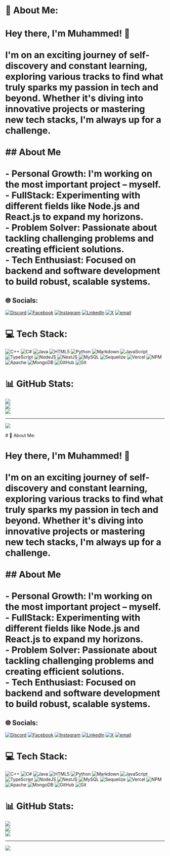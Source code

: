# 💫 About Me:
# Hey there, I'm Muhammed! 👋<br><br>I'm on an exciting journey of self-discovery and constant learning, exploring various tracks to find what truly sparks my passion in tech and beyond. Whether it's diving into innovative projects or mastering new tech stacks, I'm always up for a challenge.<br><br>## About Me<br><br>- **Personal Growth:** I'm working on the most important project – myself.<br>- **FullStack:** Experimenting with different fields like Node.js and React.js to expand my horizons.<br>- **Problem Solver:** Passionate about tackling challenging problems and creating efficient solutions.<br>- **Tech Enthusiast:** Focused on backend and software development to build robust, scalable systems.


## 🌐 Socials:
[![Discord](https://img.shields.io/badge/Discord-%237289DA.svg?logo=discord&logoColor=white)](https://discord.gg/muhammedkhalld) [![Facebook](https://img.shields.io/badge/Facebook-%231877F2.svg?logo=Facebook&logoColor=white)](https://facebook.com/https://www.facebook.com/muhammed.khalid.7393264) [![Instagram](https://img.shields.io/badge/Instagram-%23E4405F.svg?logo=Instagram&logoColor=white)](https://instagram.com/https://www.instagram.com/muhammed_khallid/) [![LinkedIn](https://img.shields.io/badge/LinkedIn-%230077B5.svg?logo=linkedin&logoColor=white)](https://linkedin.com/in/https://www.linkedin.com/in/muhammedkhallid) [![X](https://img.shields.io/badge/X-black.svg?logo=X&logoColor=white)](https://x.com/https://x.com/Muhammed_khalld) [![email](https://img.shields.io/badge/Email-D14836?logo=gmail&logoColor=white)](mailto:mohamedkh4050@gmail.com) 

# 💻 Tech Stack:
![C++](https://img.shields.io/badge/c++-%2300599C.svg?style=for-the-badge&logo=c%2B%2B&logoColor=white) ![C#](https://img.shields.io/badge/c%23-%23239120.svg?style=for-the-badge&logo=csharp&logoColor=white) ![Java](https://img.shields.io/badge/java-%23ED8B00.svg?style=for-the-badge&logo=openjdk&logoColor=white) ![HTML5](https://img.shields.io/badge/html5-%23E34F26.svg?style=for-the-badge&logo=html5&logoColor=white) ![Python](https://img.shields.io/badge/python-3670A0?style=for-the-badge&logo=python&logoColor=ffdd54) ![Markdown](https://img.shields.io/badge/markdown-%23000000.svg?style=for-the-badge&logo=markdown&logoColor=white) ![JavaScript](https://img.shields.io/badge/javascript-%23323330.svg?style=for-the-badge&logo=javascript&logoColor=%23F7DF1E) ![TypeScript](https://img.shields.io/badge/typescript-%23007ACC.svg?style=for-the-badge&logo=typescript&logoColor=white) ![NodeJS](https://img.shields.io/badge/node.js-6DA55F?style=for-the-badge&logo=node.js&logoColor=white) ![NestJS](https://img.shields.io/badge/nestjs-%23E0234E.svg?style=for-the-badge&logo=nestjs&logoColor=white) ![MySQL](https://img.shields.io/badge/mysql-4479A1.svg?style=for-the-badge&logo=mysql&logoColor=white) ![Sequelize](https://img.shields.io/badge/Sequelize-52B0E7?style=for-the-badge&logo=Sequelize&logoColor=white) ![Vercel](https://img.shields.io/badge/vercel-%23000000.svg?style=for-the-badge&logo=vercel&logoColor=white) ![NPM](https://img.shields.io/badge/NPM-%23CB3837.svg?style=for-the-badge&logo=npm&logoColor=white) ![Apache](https://img.shields.io/badge/apache-%23D42029.svg?style=for-the-badge&logo=apache&logoColor=white) ![MongoDB](https://img.shields.io/badge/MongoDB-%234ea94b.svg?style=for-the-badge&logo=mongodb&logoColor=white) ![GitHub](https://img.shields.io/badge/github-%23121011.svg?style=for-the-badge&logo=github&logoColor=white) ![Git](https://img.shields.io/badge/git-%23F05033.svg?style=for-the-badge&logo=git&logoColor=white)
# 📊 GitHub Stats:
![](https://github-readme-stats.vercel.app/api?username=muhammedkh45&theme=dark&hide_border=false&include_all_commits=true&count_private=true)<br/>
![](https://nirzak-streak-stats.vercel.app/?user=muhammedkh45&theme=dark&hide_border=false)<br/>
![](https://github-readme-stats.vercel.app/api/top-langs/?username=muhammedkh45&theme=dark&hide_border=false&include_all_commits=true&count_private=true&layout=compact)

---
[![](https://visitcount.itsvg.in/api?id=muhammedkh45&icon=0&color=0)](https://visitcount.itsvg.in)

<!-- Proudly created with GPRM ( https://gprm.itsvg.in ) --># 💫 About Me:
# Hey there, I'm Muhammed! 👋<br><br>I'm on an exciting journey of self-discovery and constant learning, exploring various tracks to find what truly sparks my passion in tech and beyond. Whether it's diving into innovative projects or mastering new tech stacks, I'm always up for a challenge.<br><br>## About Me<br><br>- **Personal Growth:** I'm working on the most important project – myself.<br>- **FullStack:** Experimenting with different fields like Node.js and React.js to expand my horizons.<br>- **Problem Solver:** Passionate about tackling challenging problems and creating efficient solutions.<br>- **Tech Enthusiast:** Focused on backend and software development to build robust, scalable systems.


## 🌐 Socials:
[![Discord](https://img.shields.io/badge/Discord-%237289DA.svg?logo=discord&logoColor=white)](https://discord.gg/muhammedkhalld) [![Facebook](https://img.shields.io/badge/Facebook-%231877F2.svg?logo=Facebook&logoColor=white)](https://facebook.com/https://www.facebook.com/muhammed.khalid.7393264) [![Instagram](https://img.shields.io/badge/Instagram-%23E4405F.svg?logo=Instagram&logoColor=white)](https://instagram.com/https://www.instagram.com/muhammed_khallid/) [![LinkedIn](https://img.shields.io/badge/LinkedIn-%230077B5.svg?logo=linkedin&logoColor=white)](https://linkedin.com/in/https://www.linkedin.com/in/muhammedkhallid) [![X](https://img.shields.io/badge/X-black.svg?logo=X&logoColor=white)](https://x.com/https://x.com/Muhammed_khalld) [![email](https://img.shields.io/badge/Email-D14836?logo=gmail&logoColor=white)](mailto:mohamedkh4050@gmail.com) 

# 💻 Tech Stack:
![C++](https://img.shields.io/badge/c++-%2300599C.svg?style=for-the-badge&logo=c%2B%2B&logoColor=white) ![C#](https://img.shields.io/badge/c%23-%23239120.svg?style=for-the-badge&logo=csharp&logoColor=white) ![Java](https://img.shields.io/badge/java-%23ED8B00.svg?style=for-the-badge&logo=openjdk&logoColor=white) ![HTML5](https://img.shields.io/badge/html5-%23E34F26.svg?style=for-the-badge&logo=html5&logoColor=white) ![Python](https://img.shields.io/badge/python-3670A0?style=for-the-badge&logo=python&logoColor=ffdd54) ![Markdown](https://img.shields.io/badge/markdown-%23000000.svg?style=for-the-badge&logo=markdown&logoColor=white) ![JavaScript](https://img.shields.io/badge/javascript-%23323330.svg?style=for-the-badge&logo=javascript&logoColor=%23F7DF1E) ![TypeScript](https://img.shields.io/badge/typescript-%23007ACC.svg?style=for-the-badge&logo=typescript&logoColor=white) ![NodeJS](https://img.shields.io/badge/node.js-6DA55F?style=for-the-badge&logo=node.js&logoColor=white) ![NestJS](https://img.shields.io/badge/nestjs-%23E0234E.svg?style=for-the-badge&logo=nestjs&logoColor=white) ![MySQL](https://img.shields.io/badge/mysql-4479A1.svg?style=for-the-badge&logo=mysql&logoColor=white) ![Sequelize](https://img.shields.io/badge/Sequelize-52B0E7?style=for-the-badge&logo=Sequelize&logoColor=white) ![Vercel](https://img.shields.io/badge/vercel-%23000000.svg?style=for-the-badge&logo=vercel&logoColor=white) ![NPM](https://img.shields.io/badge/NPM-%23CB3837.svg?style=for-the-badge&logo=npm&logoColor=white) ![Apache](https://img.shields.io/badge/apache-%23D42029.svg?style=for-the-badge&logo=apache&logoColor=white) ![MongoDB](https://img.shields.io/badge/MongoDB-%234ea94b.svg?style=for-the-badge&logo=mongodb&logoColor=white) ![GitHub](https://img.shields.io/badge/github-%23121011.svg?style=for-the-badge&logo=github&logoColor=white) ![Git](https://img.shields.io/badge/git-%23F05033.svg?style=for-the-badge&logo=git&logoColor=white)
# 📊 GitHub Stats:
![](https://github-readme-stats.vercel.app/api?username=muhammedkh45&theme=dark&hide_border=false&include_all_commits=true&count_private=true)<br/>
![](https://nirzak-streak-stats.vercel.app/?user=muhammedkh45&theme=dark&hide_border=false)<br/>
![](https://github-readme-stats.vercel.app/api/top-langs/?username=muhammedkh45&theme=dark&hide_border=false&include_all_commits=true&count_private=true&layout=compact)

---
[![](https://visitcount.itsvg.in/api?id=muhammedkh45&icon=0&color=0)](https://visitcount.itsvg.in)

<!-- Proudly created with GPRM ( https://gprm.itsvg.in ) -->
